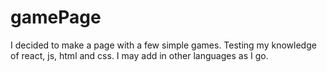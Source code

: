 # gamePage
I decided to make a page with a few simple games. Testing my knowledge of react, js, html and css. I may add in other languages as I go.
